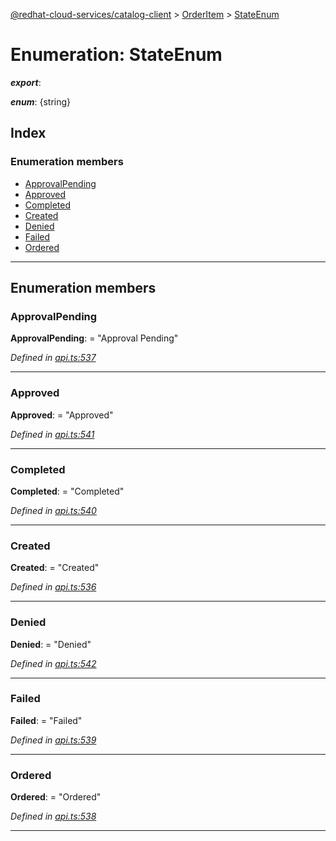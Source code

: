 [@redhat-cloud-services/catalog-client](../README.md) > [OrderItem](../modules/orderitem.md) > [StateEnum](../enums/orderitem.stateenum.md)

# Enumeration: StateEnum

*__export__*: 

*__enum__*: {string}

## Index

### Enumeration members

* [ApprovalPending](orderitem.stateenum.md#approvalpending)
* [Approved](orderitem.stateenum.md#approved)
* [Completed](orderitem.stateenum.md#completed)
* [Created](orderitem.stateenum.md#created)
* [Denied](orderitem.stateenum.md#denied)
* [Failed](orderitem.stateenum.md#failed)
* [Ordered](orderitem.stateenum.md#ordered)

---

## Enumeration members

<a id="approvalpending"></a>

###  ApprovalPending

**ApprovalPending**:  = "Approval Pending"

*Defined in [api.ts:537](https://github.com/RedHatInsights/javascript-clients/blob/master/packages/catalog/api.ts#L537)*

___
<a id="approved"></a>

###  Approved

**Approved**:  = "Approved"

*Defined in [api.ts:541](https://github.com/RedHatInsights/javascript-clients/blob/master/packages/catalog/api.ts#L541)*

___
<a id="completed"></a>

###  Completed

**Completed**:  = "Completed"

*Defined in [api.ts:540](https://github.com/RedHatInsights/javascript-clients/blob/master/packages/catalog/api.ts#L540)*

___
<a id="created"></a>

###  Created

**Created**:  = "Created"

*Defined in [api.ts:536](https://github.com/RedHatInsights/javascript-clients/blob/master/packages/catalog/api.ts#L536)*

___
<a id="denied"></a>

###  Denied

**Denied**:  = "Denied"

*Defined in [api.ts:542](https://github.com/RedHatInsights/javascript-clients/blob/master/packages/catalog/api.ts#L542)*

___
<a id="failed"></a>

###  Failed

**Failed**:  = "Failed"

*Defined in [api.ts:539](https://github.com/RedHatInsights/javascript-clients/blob/master/packages/catalog/api.ts#L539)*

___
<a id="ordered"></a>

###  Ordered

**Ordered**:  = "Ordered"

*Defined in [api.ts:538](https://github.com/RedHatInsights/javascript-clients/blob/master/packages/catalog/api.ts#L538)*

___

